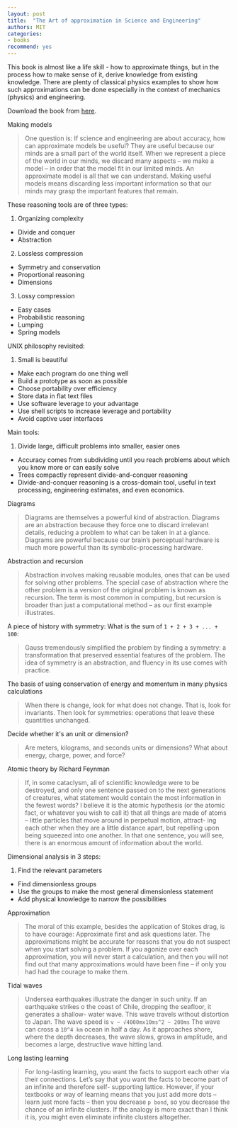 ```yaml
---
layout: post
title:  "The Art of approximation in Science and Engineering"
authors: MIT
categories:
- books
recommend: yes
---
```


This book is almost like a life skill - how to approximate things, but in the process how to make sense of it, derive knowledge from existing knowledge. There are plenty of classical physics examples to show how such approximations can be done especially in the context of mechanics (physics) and engineering.

Download the book from [here](http://web.mit.edu/6.055/book/book-draft.pdf).

Making models

> One question is: If science and engineering are about accuracy, how can approximate models be useful? They are useful because our minds are a small part of the world itself. When we represent a piece of the world in our minds, we discard many aspects – we make a model – in order that the model fit in our limited minds. An approximate model is all that we can understand. Making useful models means discarding less important information so that our minds may grasp the important features that remain.

These reasoning tools are of three types:

1. Organizing complexity   
  - Divide and conquer   
  - Abstraction
2. Lossless compression
  - Symmetry and conservation
  - Proportional reasoning
  - Dimensions
3. Lossy compression
  - Easy cases
  - Probabilistic reasoning
  - Lumping
  - Spring models

UNIX philosophy revisited:

1. Small is beautiful
- Make each program do one thing well
- Build a prototype as soon as possible
- Choose portability over efficiency
- Store data in flat text files
- Use software leverage to your advantage
- Use shell scripts to increase leverage and portability
- Avoid captive user interfaces

Main tools:

1. Divide large, difficult problems into smaller, easier ones
- Accuracy comes from subdividing until you reach problems about which you know more or can easily solve
- Trees compactly represent divide-and-conquer reasoning
- Divide-and-conquer reasoning is a cross-domain tool, useful in text processing, engineering estimates, and even economics.

Diagrams

> Diagrams are themselves a powerful kind of abstraction. Diagrams are an abstraction because they force one to discard irrelevant details, reducing a problem to what can be taken in at a glance. Diagrams are powerful because our brain’s perceptual hardware is much more powerful than its symbolic-processing hardware.

Abstraction and recursion

> Abstraction involves making reusable modules, ones that can be used for solving other problems. The special case of abstraction where the other problem is a version of the original problem is known as recursion. The term is most common in computing, but recursion is broader than just a computational method – as our first example illustrates.

A piece of history with symmetry: What is the sum of `1 + 2 + 3 + ... + 100`:

> Gauss tremendously simplified the problem by finding a symmetry: a transformation that preserved essential features of the problem. The idea of symmetry is an abstraction, and fluency in its use comes with practice.

The basis of using conservation of energy and momentum in many physics calculations

> When there is change, look for what does not change. That is, look for invariants. Then look for symmetries: operations that leave these quantities unchanged.

Decide whether it's an unit or dimension?

> Are meters, kilograms, and seconds units or dimensions? What about energy, charge, power, and force?

Atomic theory by Richard Feynman

> If, in some cataclysm, all of scientific knowledge were to be destroyed, and only one sentence passed on to the next generations of creatures, what statement would contain the most information in the fewest words? I believe it is the atomic hypothesis (or the atomic fact, or whatever you wish to call it) that all things are made of atoms – little particles that move around in perpetual motion, attract- ing each other when they are a little distance apart, but repelling upon being squeezed into one another. In that one sentence, you will see, there is an enormous amount of information about the world.

Dimensional analysis in 3 steps:

1. Find the relevant parameters
- Find dimensionless groups
- Use the groups to make the most general dimensionless statement
- Add physical knowledge to narrow the possibilities

Approximation

> The moral of this example, besides the application of Stokes drag, is to have courage: Approximate first and ask questions later. The approximations might be accurate for reasons that you do not suspect when you start solving a problem. If you agonize over each approximation, you will never start a calculation, and then you will not find out that many approximations would have been fine – if only you had had the courage to make them.

Tidal waves

> Undersea earthquakes illustrate the danger in such unity. If an earthquake strikes o  the coast of Chile, dropping the seafloor, it generates a shallow- water wave. This wave travels without distortion to Japan. The wave speed is `v ~ √4000mx10ms^2 ~ 200ms` The wave can cross a `10^4 km` ocean in half a day. As it approaches shore, where the depth decreases, the wave slows, grows in amplitude, and becomes a large, destructive wave hitting land.

Long lasting learning

> For long-lasting learning, you want the facts to support each other via their connections. Let’s say that you want the facts to become part of an infinite and therefore self- supporting lattice. However, if your textbooks or way of learning means that you just add more dots – learn just more facts – then you decrease `p bond`, so you decrease the chance of an infinite clusters. If the analogy is more exact than I think it is, you might even eliminate infinite clusters altogether.
